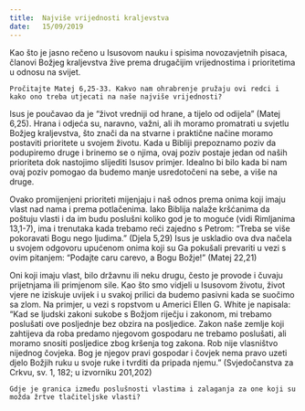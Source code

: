 ```yaml
---
title:  Najviše vrijednosti kraljevstva
date:   15/09/2019
---
```


Kao što je jasno rečeno u Isusovom nauku i spisima novozavjetnih pisaca, članovi Božjeg kraljevstva žive prema drugačijim vrijednostima i prioritetima u odnosu na svijet.

`Pročitajte Matej 6,25-33. Kakvo nam ohrabrenje pružaju ovi redci i kako ono treba utjecati na naše najviše vrijednosti?`

Isus je poučavao da je “život vredniji od hrane, a tijelo od odijela” (Matej 6,25). Hrana i odjeća su, naravno, važni, ali ih moramo promatrati u svjetlu Božjeg kraljevstva, što znači da na stvarne i praktične načine moramo postaviti prioritete u svojem životu. Kada u Bibliji prepoznamo poziv da podupiremo druge i brinemo se o njima, ovaj poziv postaje jedan od naših prioriteta dok nastojimo slijediti Isusov primjer. Idealno bi bilo kada bi nam ovaj poziv pomogao da budemo manje usredotočeni na sebe, a više na druge.

Ovako promijenjeni prioriteti mijenjaju i naš odnos prema onima koji imaju vlast nad nama i prema potlačenima. Iako Biblija nalaže kršćanima da poštuju vlasti i da im budu poslušni koliko god je to moguće (vidi Rimljanima 13,1-7), ima i trenutaka kada trebamo reći zajedno s Petrom: “Treba se više pokoravati Bogu nego ljudima.” (Djela 5,29) Isus je uskladio ova dva načela u svojem odgovoru upućenom onima koji su Ga pokušali prevariti u vezi s ovim pitanjem: “Podajte caru carevo, a Bogu Božje!” (Matej 22,21)

Oni koji imaju vlast, bilo državnu ili neku drugu, često je provode i čuvaju prijetnjama ili primjenom sile. Kao što smo vidjeli u Isusovom životu, život vjere ne iziskuje uvijek i u svakoj prilici da budemo pasivni kada se suočimo sa zlom. Na primjer, u vezi s ropstvom u Americi Ellen G. White je napisala: “Kad se ljudski zakoni sukobe s Božjom riječju i zakonom, mi trebamo poslušati ove posljednje bez obzira na posljedice. Zakon naše zemlje koji zahtijeva da roba predamo njegovom gospodaru ne trebamo poslušati, ali moramo snositi posljedice zbog kršenja tog zakona. Rob nije vlasništvo nijednog čovjeka. Bog je njegov pravi gospodar i čovjek nema pravo uzeti djelo Božjih ruku u svoje ruke i tvrditi da pripada njemu.” (Svjedočanstva za Crkvu, sv. 1, 182; u izvorniku 201,202)

`Gdje je granica između poslušnosti vlastima i zalaganja za one koji su možda žrtve tlačiteljske vlasti?`
